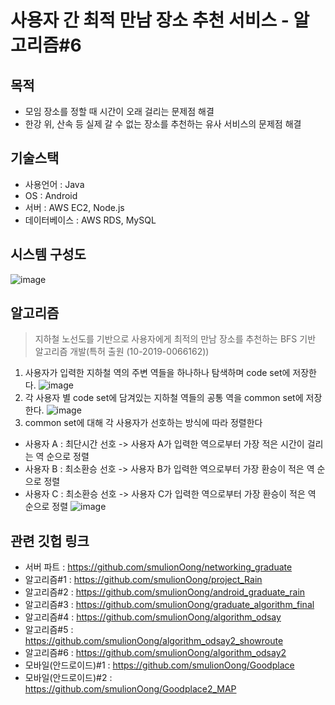 # 사용자 간 최적 만남 장소 추천 서비스 - 알고리즘#6
## 목적
* 모임 장소를 정할 때 시간이 오래 걸리는 문제점 해결
* 한강 위, 산속 등 실제 갈 수 없는 장소를 추천하는 유사 서비스의 문제점 해결
## 기술스택
* 사용언어 : Java
* OS : Android
* 서버 : AWS EC2, Node.js
* 데이터베이스 : AWS RDS, MySQL
## 시스템 구성도
![image](https://user-images.githubusercontent.com/26674094/103957717-a88dc000-518e-11eb-835d-361711139882.png)
## 알고리즘
> 지하철 노선도를 기반으로 사용자에게 최적의 만남 장소를 추천하는 BFS 기반 알고리즘 개발(특허 출원 (10-2019-0066162))
1. 사용자가 입력한 지하철 역의 주변 역들을 하나하나 탐색하며 code set에 저장한다.
![image](https://user-images.githubusercontent.com/26674094/103951314-c7d22080-5181-11eb-8862-e1835e210121.png)
2. 각 사용자 별 code set에 담겨있는 지하철 역들의 공통 역을 common set에 저장한다.
![image](https://user-images.githubusercontent.com/26674094/103951748-9ad23d80-5182-11eb-87e2-79c324b78e53.png)
3. common set에 대해 각 사용자가 선호하는 방식에 따라 정렬한다 
* 사용자 A : 최단시간 선호 -> 사용자 A가 입력한 역으로부터 가장 적은 시간이 걸리는 역 순으로 정렬
* 사용자 B : 최소환승 선호 -> 사용자 B가 입력한 역으로부터 가장 환승이 적은 역 순으로 정렬
* 사용자 C : 최소환승 선호 -> 사용자 C가 입력한 역으로부터 가장 환승이 적은 역 순으로 정렬
![image](https://user-images.githubusercontent.com/26674094/103951774-a6256900-5182-11eb-8435-25023aae812c.png)

## 관련 깃헙 링크
* 서버 파트 : <https://github.com/smulionOong/networking_graduate>
* 알고리즘#1 : <https://github.com/smulionOong/project_Rain>
* 알고리즘#2 : <https://github.com/smulionOong/android_graduate_rain>
* 알고리즘#3 : <https://github.com/smulionOong/graduate_algorithm_final>
* 알고리즘#4 : <https://github.com/smulionOong/algorithm_odsay>
* 알고리즘#5 : <https://github.com/smulionOong/algorithm_odsay2_showroute>
* 알고리즘#6 : <https://github.com/smulionOong/algorithm_odsay2>
* 모바일(안드로이드)#1 : <https://github.com/smulionOong/Goodplace>
* 모바일(안드로이드)#2 : <https://github.com/smulionOong/Goodplace2_MAP>

